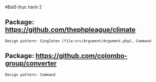 #Bai5 thực hành 2

## Package: https://github.com/thephpleague/climate

```
Design pattern: Singleton (file:src/Argument/Argument.php), Command

```

## Package: https://github.com/colombo-group/converter

```
Design pattern: Command

```
